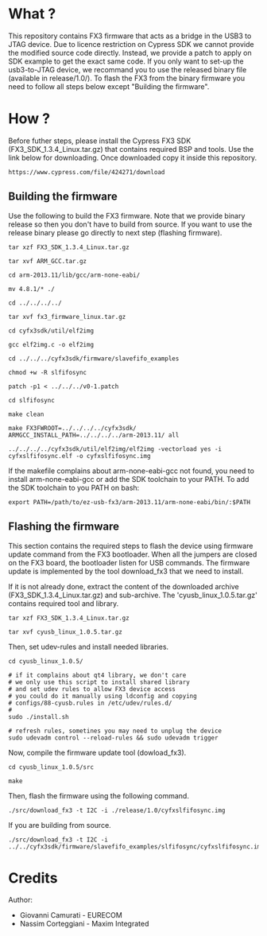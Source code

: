 # What ?
This repository contains FX3 firmware that acts as a bridge in the USB3 to JTAG device.
Due to licence restriction on Cypress SDK we cannot provide the modified source code directly.
Instead, we provide a patch to apply on SDK example to get the exact same code.
If you only want to set-up the usb3-to-JTAG device, we recommand you to use the released binary file (available in release/1.0/). To flash the FX3 from the binary firmware you need to follow all steps below except "Building the firmware".

# How ?

Before futher steps, please install the Cypress FX3 SDK (FX3_SDK_1.3.4_Linux.tar.gz) that contains required BSP and tools.
Use the link below for downloading. Once downloaded copy it inside this repository.
```
https://www.cypress.com/file/424271/download
```

## Building the firmware 

Use the following to build the FX3 firmware.
Note that we provide binary release so then you don't have to build from source.
If you want to use the release binary please go directly to next step (flashing firmware).

```
tar xzf FX3_SDK_1.3.4_Linux.tar.gz

tar xvf ARM_GCC.tar.gz

cd arm-2013.11/lib/gcc/arm-none-eabi/

mv 4.8.1/* ./

cd ../../../../

tar xvf fx3_firmware_linux.tar.gz

cd cyfx3sdk/util/elf2img

gcc elf2img.c -o elf2img

cd ../../../cyfx3sdk/firmware/slavefifo_examples

chmod +w -R slfifosync

patch -p1 < ../../../v0-1.patch

cd slfifosync

make clean

make FX3FWROOT=../../../../cyfx3sdk/ ARMGCC_INSTALL_PATH=../../../../arm-2013.11/ all

../../../../cyfx3sdk/util/elf2img/elf2img -vectorload yes -i cyfxslfifosync.elf -o cyfxslfifosync.img
```

If the makefile complains about arm-none-eabi-gcc not found, you need to install arm-none-eabi-gcc or add the SDK toolchain to your PATH. To add the SDK toolchain to you PATH on bash:
```
export PATH=/path/to/ez-usb-fx3/arm-2013.11/arm-none-eabi/bin/:$PATH
```

## Flashing the firmware

This section contains the required steps to flash the device using firmware update command from the FX3 bootloader.
When all the jumpers are closed on the FX3 board, the bootloader listen for USB commands. The firmware update is implemented by the tool download_fx3 that we need to install.

If it is not already done, extract the content of the downloaded archive (FX3_SDK_1.3.4_Linux.tar.gz)
and sub-archive. The 'cyusb_linux_1.0.5.tar.gz' contains required tool and library.
```
tar xzf FX3_SDK_1.3.4_Linux.tar.gz

tar xvf cyusb_linux_1.0.5.tar.gz
```

Then, set udev-rules and install needed libraries.
```
cd cyusb_linux_1.0.5/

# if it complains about qt4 library, we don't care
# we only use this script to install shared library
# and set udev rules to allow FX3 device access
# you could do it manually using ldconfig and copying
# configs/88-cyusb.rules in /etc/udev/rules.d/
# 
sudo ./install.sh

# refresh rules, sometines you may need to unplug the device
sudo udevadm control --reload-rules && sudo udevadm trigger
```

Now, compile the firmware update tool (dowload_fx3).
```
cd cyusb_linux_1.0.5/src

make
```

Then, flash the firmware using the following command.
```
./src/download_fx3 -t I2C -i ./release/1.0/cyfxslfifosync.img
```

If you are building from source.
```
./src/download_fx3 -t I2C -i ../../cyfx3sdk/firmware/slavefifo_examples/slfifosync/cyfxslfifosync.img
```

# Credits
Author: 

* Giovanni Camurati  - EURECOM
* Nassim Corteggiani - Maxim Integrated
